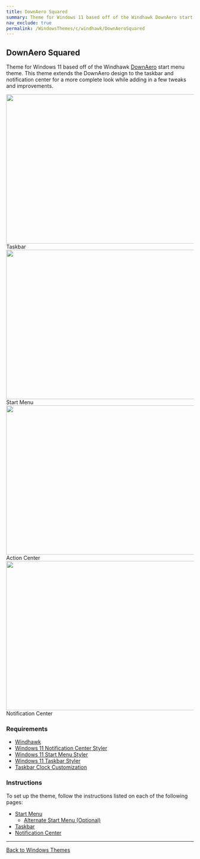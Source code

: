 ```yaml
---
title: DownAero Squared
summary: Theme for Windows 11 based off of the Windhawk DownAero start menu theme.
nav_exclude: true
permalink: /WindowsThemes/c/windhawk/DownAeroSquared
---
```


## DownAero Squared

Theme for Windows 11 based off of the Windhawk [DownAero](https://github.com/ramensoftware/windows-11-start-menu-styling-guide/tree/main/Themes/Down%20Aero) start menu theme. This theme extends the DownAero design to the taskbar and notification center for a more complete look while adding in a few tweaks and improvements.

<div class="gallery text-delta">
<div class="gallery-item">
<a href="/assets/images/previews/taskbar-styler/down-aero-squared.bmp" target="_blank" ref="noopener noreferrer">
<img src="/assets/images/previews/taskbar-styler/down-aero-squared.bmp" width="600" height="400"></a>
<div class="desc">Taskbar</div>
</div>
<div class="gallery-item">
<a href="/assets/images/previews/start-menu-styler/down-aero-squared.bmp" target="_blank" ref="noopener noreferrer">
<img src="/assets/images/previews/start-menu-styler/down-aero-squared.bmp" width="600" height="400"></a>
<div class="desc">Start Menu</div>
</div>
<div class="gallery-item">
<a href="/assets/images/previews/notification-center-styler/downaero-squared/action-center.bmp" target="_blank" ref="noopener noreferrer">
<img src="/assets/images/previews/notification-center-styler/downaero-squared/action-center.bmp" width="600" height="400"></a>
<div class="desc">Action Center</div>
</div>
<div class="gallery-item">
<a href="/assets/images/previews/notification-center-styler/downaero-squared/notification-center.bmp" target="_blank" ref="noopener noreferrer">
<img src="/assets/images/previews/notification-center-styler/downaero-squared/notification-center.bmp" width="600" height="400"></a>
<div class="desc">Notification Center</div>
</div>
</div>

### Requirements

- [Windhawk](https://windhawk.net/)
- [Windows 11 Notification Center Styler](https://windhawk.net/mods/windows-11-notification-center-styler)
- [Windows 11 Start Menu Styler](https://windhawk.net/mods/windows-11-start-menu-styler)
- [Windows 11 Taskbar Styler](https://windhawk.net/mods/windows-11-taskbar-styler)
- [Taskbar Clock Customization](https://windhawk.net/mods/taskbar-clock-customization)

### Instructions

To set up the theme, follow the instructions listed on each of the following pages:

- [Start Menu](/Tutorials/WindhawkThemes/DownAeroSquared/StartMenu)
    - [Alternate Start Menu (Optional)](/Tutorials/WindhawkThemes/DownAeroSquared/AlternateStartMenu)
- [Taskbar](/Tutorials/WindhawkThemes/DownAeroSquared/Taskbar)
- [Notification Center](/Tutorials/WindhawkThemes/DownAeroSquared/NotificationCenter)

---

<a href="/WindowsThemes" class="btn btn--secondary btn--sm">Back to Windows Themes</a>